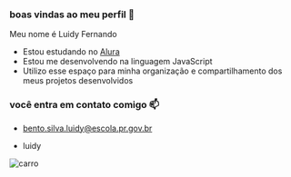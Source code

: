 ### boas vindas ao meu perfil 💙

Meu nome é Luidy Fernando

- Estou estudando no [Alura](http://www.alura.com.br)
- Estou me desenvolvendo na linguagem JavaScript
- Utilizo esse espaço para minha organização e compartilhamento dos meus projetos desenvolvidos

### você entra em contato comigo 📫

- bento.silva.luidy@escola.pr.gov.br

- luidy

![carro](https://media.tenor.com/XRD6GpNu9KQAAAAM/supra-mk4.gif)
